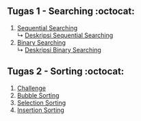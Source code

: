 ## Tugas 1 - Searching :octocat:
1. <a href="Searching/Sequential Searching.c"> Sequential Searching </a><br>
↳ <a href="Searching/Deskripsi Binary Searching"> Deskripsi Sequential Searching </a><br>
2. <a href="Searching/Binary searching.c"> Binary Searching </a><br>
↳ <a href="Searching/Deskripsi Sequential Searching"> Deskripsi Binary Searching </a><br>
## Tugas 2 - Sorting :octocat:<br>
1. <a href="Sorting/Challenge.c"> Challenge </a><br>
2. <a href="https://github.com/kireikireina/Tugas-ASD/blob/641cbc84fbee527857e6773e542bdf319e357b26/Sorting/Bubble%20Sorting/README.md"> Bubble Sorting </a><br>
3. <a href="https://github.com/kireikireina/Tugas-ASD/blob/37836c06b81bee0d716b54a466e4df3fa05d21b5/Sorting/Selection%20Sorting/README.md"> Selection Sorting </a><br>
4. <a href="Sorting/Insertion Sorting tugas.c"> Insertion Sorting </a><br>


